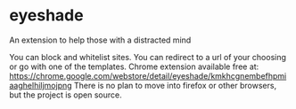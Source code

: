 # eyeshade

An extension to help those with a distracted mind

You can block and whitelist sites. You can redirect to a url of your choosing or go with one of the templates.
Chrome extension available free at: https://chrome.google.com/webstore/detail/eyeshade/kmkhcgnembefhpmiaaghelhiljmojpng
There is no plan to move into firefox or other browsers, but the project is open source.
